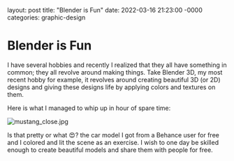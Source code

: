 layout: post
title: "Blender is Fun"
date: 2022-03-16 21:23:00 -0000
categories: graphic-design
# Blender is Fun

I have several hobbies and recently I realized that they all have something in common; they all revolve around making things. Take Blender 3D, my most recent hobby for example, it revolves around creating beautiful 3D (or 2D) designs and giving these designs life by applying colors and textures on them.

Here is what I managed to whip up in hour of spare time:

![mustang_close.jpg](/home/hasan/Pictures/rawtherapee/mustang_close.jpg)

Is that pretty or what 😍? the car model I got from a Behance user for free and I colored and lit the scene as an exercise. I wish to one day be skilled enough to create beautiful models and share them with people for free.
